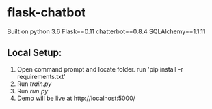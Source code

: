 # flask-chatbot
Built on python 3.6
Flask==0.11
chatterbot==0.8.4
SQLAlchemy==1.1.11


## Local Setup:
 1. Open command prompt and locate folder. run 'pip install -r requirements.txt'
 2. Run *train.py*
 3. Run *run.py*
 4. Demo will be live at http://localhost:5000/
 
